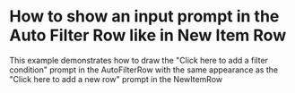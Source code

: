 # How to show an input prompt in the Auto Filter Row like in New Item Row


<p>This example demonstrates how to draw the "Click here to add a filter condition" prompt in the AutoFilterRow with the same appearance as the "Click here to add a new row" prompt in the NewItemRow</p>

<br/>


